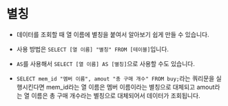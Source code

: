 # 별칭

- 데이터를 조회할 때 열 이름에 별칭을 붙여서 알아보기 쉽게 만들 수 있습니다.

- 사용 방법은 `SELECT [열 이름] "별칭" FROM [테이블]`입니다.

- `AS`를 사용해서 `SELECT [열 이름] AS [별칭]`으로 사용할 수도 있습니다.

- `SELECT mem_id "멤버 이름", amout "총 구매 개수" FROM buy;`라는 쿼리문을 실행시킨다면 mem_id라는 열 이름은 멤버 이름이라는 별칭으로 대체되고 amout라는 열 이름은 총 구매 개수라는 별칭으로 대체되어서 데이터가 조회됩니다.
